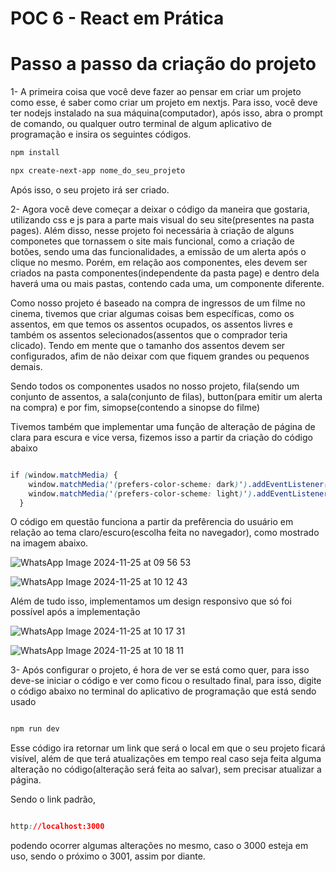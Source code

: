 # POC 6 - React em Prática

# Passo a passo da criação do projeto

1- A primeira coisa que você deve fazer ao pensar em criar um projeto como esse, é saber como criar um projeto em nextjs. Para isso, você deve ter nodejs instalado na sua máquina(computador), após isso, abra o prompt de comando, ou qualquer outro terminal de algum aplicativo de programação e insira os seguintes códigos.

  ```css
npm install

npx create-next-app nome_do_seu_projeto
```
Após isso, o seu projeto irá ser criado.

2- Agora você deve começar a deixar o código da maneira que gostaria, utilizando css e js para a parte mais visual do seu site(presentes na pasta pages). Além disso, nesse projeto foi necessária à criação de alguns componetes que tornassem o site mais funcional, como a criação de botões, sendo uma das funcionalidades, a emissão de um alerta após o clique no mesmo. Porém, em relação aos componentes, eles devem ser criados na pasta componentes(independente da pasta page) e dentro dela haverá uma ou mais pastas, contendo cada uma, um componente diferente. 

Como nosso projeto é baseado na compra de ingressos de um filme no cinema, tivemos que criar algumas coisas bem específicas, como os assentos, em que temos os assentos ocupados, os assentos livres e também os assentos selecionados(assentos que o comprador teria clicado). Tendo em mente que o tamanho dos assentos devem ser configurados, afim de não deixar com que fiquem grandes ou pequenos demais.

Sendo todos os componentes usados no nosso projeto, fila(sendo um conjunto de assentos, a sala(conjunto de filas), button(para emitir um alerta na compra) e por fim, simopse(contendo a sinopse do filme)

Tivemos também que implementar uma função de alteração de página de clara para escura e vice versa, fizemos isso a partir da criação do código abaixo

```css

if (window.matchMedia) {
    window.matchMedia('(prefers-color-scheme: dark)').addEventListener('change', applyColorScheme);
    window.matchMedia('(prefers-color-scheme: light)').addEventListener('change', applyColorScheme);
  }

```

O código em questão funciona a partir da prefêrencia do usuário em relação ao tema claro/escuro(escolha feita no navegador), como mostrado na imagem abaixo.

![WhatsApp Image 2024-11-25 at 09 56 53](https://github.com/user-attachments/assets/a3ea5c3e-f01a-457e-afa4-1a73c919d05c)

![WhatsApp Image 2024-11-25 at 10 12 43](https://github.com/user-attachments/assets/ade59f2b-9de2-4865-9a48-ee346e966873)


Além de tudo isso, implementamos um design responsivo que só foi possível após a implementação 

![WhatsApp Image 2024-11-25 at 10 17 31](https://github.com/user-attachments/assets/67dcdb18-bad5-4f57-a5f5-787ebe538444)

![WhatsApp Image 2024-11-25 at 10 18 11](https://github.com/user-attachments/assets/3141eb36-7448-4022-9a70-e40b61a80693)



3- Após configurar o projeto, é hora de ver se está como quer, para isso deve-se iniciar o código e ver como ficou o resultado final, para isso, digite o código abaixo no terminal do aplicativo de programação que está sendo usado

```css

npm run dev

```

Esse código ira retornar um link que será o local em que o seu projeto ficará visível, além de que terá atualizações em tempo real caso seja feita alguma alteração no código(alteração será feita ao salvar), sem precisar atualizar a página. 

Sendo o link padrão,

```css

http://localhost:3000

```
podendo ocorrer algumas alterações no mesmo, caso o 3000 esteja em uso, sendo o próximo o 3001, assim por diante.

